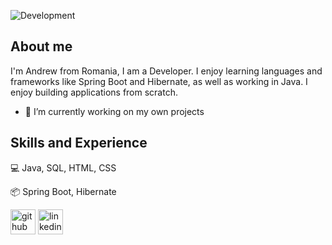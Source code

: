 ![Development](https://img.freepik.com/premium-vector/cloud-computing-concept_43778-430.jpg?w=1800)
## About me
I'm Andrew from Romania, I am a Developer. I enjoy learning languages and frameworks like Spring Boot and Hibernate, as well as working in Java. I enjoy building applications from scratch.
- 🔭 I’m currently working on my own projects 
## Skills and Experience

:computer: Java, SQL, HTML, CSS

:package: Spring Boot, Hibernate
<br>




[<img src='https://cdn.jsdelivr.net/npm/simple-icons@3.0.1/icons/github.svg' alt='github' height='40'>](https://github.com/Andrew-Develops)  [<img src='https://cdn.jsdelivr.net/npm/simple-icons@3.0.1/icons/linkedin.svg' alt='linkedin' height='40'>](https://www.linkedin.com/in/https://www.linkedin.com/in/cosminfuica/)  
